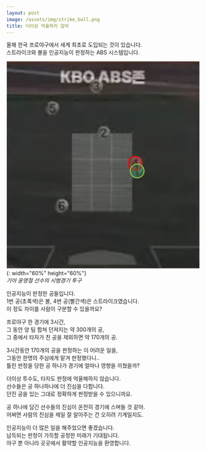 ```yaml
---
layout: post
image: /assets/img/strike_ball.png
title: 더이상 억울하지 않아
---
```


올해 한국 프로야구에서 세계 최초로 도입되는 것이 있습니다.  
스트라이크와 볼을 인공지능이 판정하는 ABS 시스템입니다.  

![ABS존](/assets/img/strike_ball.png){: width="60%" height="60%"}  
*기아 윤영철 선수의 시범경기 투구*  

인공지능이 판정한 공들입니다.  
1번 공(초록색)은 볼, 4번 공(빨간색)은 스트라이크였습니다.  
이 정도 차이를 사람이 구분할 수 있을까요?  

프로야구 한 경기에 3시간,  
그 동안 양 팀 합쳐 던져지는 약 300개의 공,  
그 중에서 타자가 친 공을 제외하면 약 170개의 공.  

3시간동안 170개의 공을 판정하는 이 어려운 일을,  
그동안 한명의 주심에게 맡겨 판정했다니..  
틀린 판정을 당한 공 하나가 경기에 얼마나 영향을 끼쳤을까?  

더이상 투수도, 타자도 판정에 억울해하지 않습니다.  
선수들은 공 하나하나에 더 진심을 다합니다.  
던진 공을 있는 그대로 정확하게 판정받을 수 있으니까요.  

공 하나에 담긴 선수들의 진심이 온전히 경기에 스며들 것 같아.   
어쩌면 사람의 진심을 제일 잘 알아주는 건 오히려 기계일지도.  

인공지능이 더 많은 일을 해주었으면 좋겠습니다.  
납득되는 판정이 가득할 공정한 미래가 기대됩니다.  
야구 뿐 아니라 곳곳에서 활약할 인공지능을 환영합니다.  
